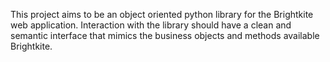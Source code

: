 This project aims to be an object oriented python library for the Brightkite web application. Interaction with the library should have a clean and semantic interface that mimics the business objects and methods available Brightkite.